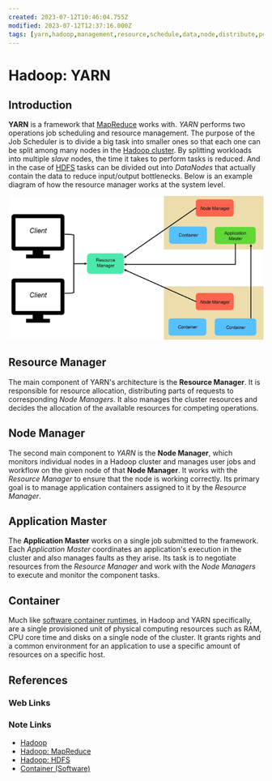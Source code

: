 ```yaml
---
created: 2023-07-12T10:46:04.755Z
modified: 2023-07-12T12:37:16.000Z
tags: [yarn,hadoop,management,resource,schedule,data,node,distribute,pcde,module18]
---
```

# Hadoop: YARN

## Introduction

**YARN** is a framework that [MapReduce][-mr] works with.
*YARN* performs two operations job scheduling and resource management.
The purpose of the Job Scheduler is to divide a big task into smaller ones so
that each one can be split among many nodes in the [Hadoop cluster][-hadoop].
By splitting workloads into multiple *slave* nodes,
the time it takes to perform tasks is reduced.
And in the case of [HDFS][-hdfs] tasks can be divided out into
*DataNodes* that actually contain the data to reduce input/output bottlenecks.
Below is an example diagram of how the resource manager works at the system level.

![Hadoop YARN system diagram](hadoop-yarn-system-diagram.png)

## Resource Manager

The main component of YARN's architecture is the **Resource Manager**.
It is responsible for resource allocation,
distributing parts of requests to corresponding *Node Managers*.
It also manages the cluster resources and decides the allocation of
the available resources for competing operations.

## Node Manager

The second main component to *YARN* is the **Node Manager**,
which monitors individual nodes in a Hadoop cluster and
manages user jobs and workflow on the given node of that **Node Manager**.
It works with the *Resource Manager* to ensure that the node is working correctly.
Its primary goal is to manage application containers assigned to it by
the *Resource Manager*.

## Application Master

The **Application Master** works on a single job submitted to the framework.
Each *Application Master* coordinates an application's execution in
the cluster and also manages faults as they arise.
Its task is to negotiate resources from the *Resource Manager* and
work with the *Node Managers* to execute and monitor the component tasks.

## Container

Much like [software container runtimes][-cont],
in Hadoop and YARN specifically,
are a single provisioned unit of physical computing resources such as
RAM, CPU core time and disks on a single node of the cluster.
It grants rights and a common environment for an application to
use a specific amount of resources on a specific host.

## References

### Web Links

<!-- Hidden References -->

### Note Links

* [Hadoop][-hadoop]
* [Hadoop: MapReduce][-mr]
* [Hadoop: HDFS][-hdfs]
* [Container (Software)][-cont]

<!-- Hidden References -->
[-hadoop]: hadoop.md "Hadoop"
[-mr]: hadoop-map-reduce.md "Hadoop: MapReduce"
[-hdfs]: hadoop-dfs.md "Hadoop: HDFS"
[-cont]: container.md "Container (Software)"
